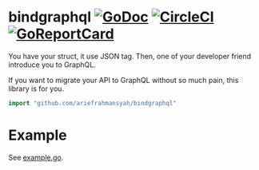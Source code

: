 # bindgraphql [![GoDoc](http://img.shields.io/badge/go-documentation-blue.svg?style=flat-square)](https://godoc.org/github.com/ariefrahmansyah/bindgraphql) [![CircleCI](https://circleci.com/gh/ariefrahmansyah/bindgraphql/tree/master.png?style=shield)](https://circleci.com/gh/ariefrahmansyah/bindgraphql/tree/master) [![GoReportCard](https://goreportcard.com/badge/github.com/ariefrahmansyah/bindgraphql)](https://goreportcard.com/report/github.com/ariefrahmansyah/bindgraphql)

You have your struct, it use JSON tag. Then, one of your developer friend introduce you to GraphQL.

If you want to migrate your API to GraphQL without so much pain, this library is for you.

```go
import "github.com/ariefrahmansyah/bindgraphql"
```

# Example
See [example.go](https://github.com/ariefrahmansyah/bindgraphql/blob/master/example/example.go).